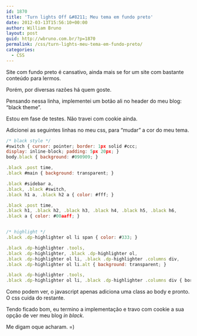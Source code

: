 ```yaml
---
id: 1870
title: 'Turn lights Off &#8211; Meu tema em fundo preto'
date: 2012-03-13T15:56:10+00:00
author: William Bruno
layout: post
guid: http://wbruno.com.br/?p=1870
permalink: /css/turn-lights-meu-tema-em-fundo-preto/
categories:
  - CSS
---
```

Site com fundo preto é cansativo, ainda mais se for um site com bastante conteúdo para lermos.

Porém, por diversas razões há quem goste.

Pensando nessa linha, implementei um botão ali no header do meu blog: &#8220;black theme&#8221;.

Estou em fase de testes. Não travei com cookie ainda.

Adicionei as seguintes linhas no meu css, para &#8220;mudar&#8221; a cor do meu tema.

<!--more-->

``` js
/* black style */
#switch { cursor: pointer; border: 1px solid #ccc;
display: inline-block; padding: 5px 20px; }
body.black { background: #090909; }

.black .post time,
.black #main { background: transparent; }

.black #sidebar a,
.black, .black #switch,
.black h1 a, .black h2 a { color: #fff; }

.black .post time,
.black h1, .black h2, .black h3, .black h4, .black h5, .black h6,
.black a { color: #00aaff; }


/* highlight */
.black .dp-highlighter ol li span { color: #333; }

.black .dp-highlighter .tools,
.black .dp-highlighter, .black .dp-highlighter ol,
.black .dp-highlighter ol li, .black .dp-highlighter .columns div,
.black .dp-highlighter ol li.alt { background: transparent; }

.black .dp-highlighter .tools,
.black .dp-highlighter ol li, .black .dp-highlighter .columns div { border-color: #00aaff; }
```

Como podem ver, o javascript apenas adiciona uma class ao body e pronto. O css cuida do restante.

Tendo ficado bom, eu termino a implementação e travo com cookie a sua opção de ver meu blog _in black_.

Me digam oque acharam. =)
